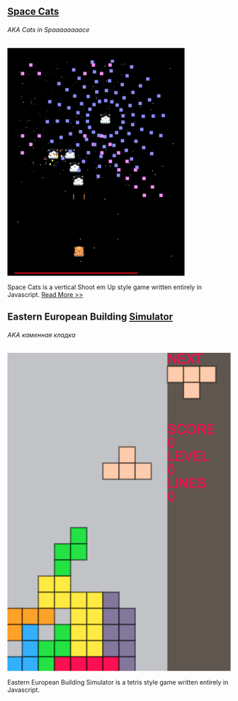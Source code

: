 ## [Space Cats](https://soumam.github.io/space-cats)
###### *AKA Cats in Spaaaaaaaace*
[![space cats](img/space_cats.png "not to be confused with Swat Cats")](https://soumam.github.io/space-cats)


Space Cats is a vertical Shoot em Up style game written entirely in Javascript. [Read More >>](#spacecats_intro)


## Eastern European Building [Simulator](https://soumam.github.io/eebs)
###### *AKA каменная кладка*
[![eebs](img/eebs.png "каменная кладка")](https://soumam.github.io/eebs)


Eastern European Building Simulator is a tetris style game written entirely in Javascript.
